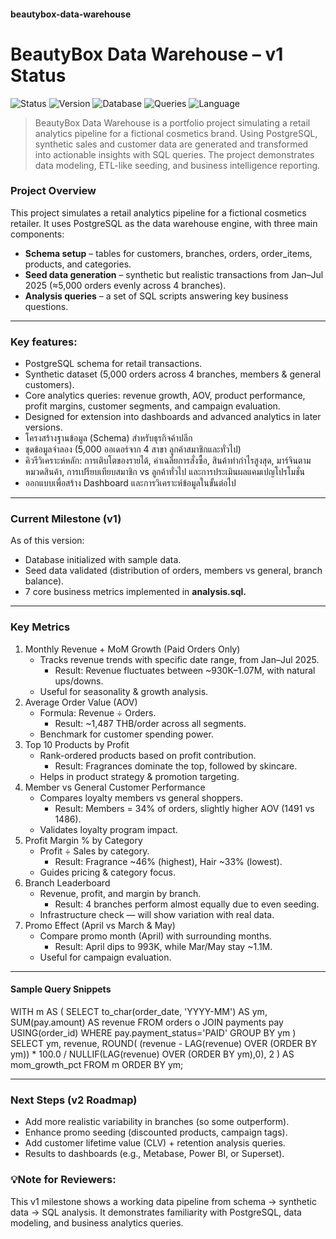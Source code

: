 #### beautybox-data-warehouse
# BeautyBox Data Warehouse – v1 Status
![Status](https://img.shields.io/badge/status-in%20progress-yellow)
![Version](https://img.shields.io/badge/version-v1.0-blue)
![Database](https://img.shields.io/badge/database-PostgreSQL-336791?logo=postgresql)
![Queries](https://img.shields.io/badge/analysis-7%20SQL%20queries-brightgreen)
![Language](https://img.shields.io/badge/language-SQL-lightgrey)
> BeautyBox Data Warehouse is a portfolio project simulating a retail analytics pipeline for a fictional cosmetics brand. Using PostgreSQL, synthetic sales and customer data are generated and transformed into actionable insights with SQL queries. The project demonstrates data modeling, ETL-like seeding, and business intelligence reporting.

### Project Overview
This project simulates a retail analytics pipeline for a fictional cosmetics retailer. It uses PostgreSQL as the data warehouse engine, with three main components:
- **Schema setup** – tables for customers, branches, orders, order_items, products, and categories.
- **Seed data generation** – synthetic but realistic transactions from Jan–Jul 2025 (≈5,000 orders evenly across 4 branches).
- **Analysis queries** – a set of SQL scripts answering key business questions.
---
### Key features:
- PostgreSQL schema for retail transactions.
- Synthetic dataset (5,000 orders across 4 branches, members & general customers).
- Core analytics queries: revenue growth, AOV, product performance, profit margins, customer segments, and campaign evaluation.
- Designed for extension into dashboards and advanced analytics in later versions.
- โครงสร้างฐานข้อมูล (Schema) สำหรับธุรกิจค้าปลีก
- ชุดข้อมูลจำลอง (5,000 ออเดอร์จาก 4 สาขา ลูกค้าสมาชิกและทั่วไป)
- คิวรีวิเคราะห์หลัก: การเติบโตของรายได้, ค่าเฉลี่ยการสั่งซื้อ, สินค้าทำกำไรสูงสุด, มาร์จินตามหมวดสินค้า, การเปรียบเทียบสมาชิก vs ลูกค้าทั่วไป และการประเมินผลแคมเปญโปรโมชั่น
- ออกแบบเพื่อสร้าง Dashboard และการวิเคราะห์ข้อมูลในขั้นต่อไป
---
### Current Milestone (v1)
As of this version:
- Database initialized with sample data.
- Seed data validated (distribution of orders, members vs general, branch balance).
- 7 core business metrics implemented in **analysis.sql.**
---
### Key Metrics
1. Monthly Revenue + MoM Growth (Paid Orders Only)
   - Tracks revenue trends with specific date range, from Jan–Jul 2025.
     - Result: Revenue fluctuates between ~930K–1.07M, with natural ups/downs.
   - Useful for seasonality & growth analysis.
2. Average Order Value (AOV)
   - Formula: Revenue ÷ Orders.
     - Result: ~1,487 THB/order across all segments.
   - Benchmark for customer spending power.
3. Top 10 Products by Profit
   - Rank-ordered products based on profit contribution.
     - Result: Fragrances dominate the top, followed by skincare.
   - Helps in product strategy & promotion targeting.
4. Member vs General Customer Performance
   - Compares loyalty members vs general shoppers.
     - Result: Members = 34% of orders, slightly higher AOV (1491 vs 1486).
   - Validates loyalty program impact.
5. Profit Margin % by Category
   - Profit ÷ Sales by category.
     - Result: Fragrance ~46% (highest), Hair ~33% (lowest).
   - Guides pricing & category focus.
6. Branch Leaderboard
   - Revenue, profit, and margin by branch.
     - Result: 4 branches perform almost equally due to even seeding.
   - Infrastructure check — will show variation with real data.
7. Promo Effect (April vs March & May)
   - Compare promo month (April) with surrounding months.
     - Result: April dips to 993K, while Mar/May stay ~1.1M.
   - Useful for campaign evaluation.
---
#### Sample Query Snippets
WITH m AS (
  SELECT to_char(order_date, 'YYYY-MM') AS ym,
         SUM(pay.amount) AS revenue
  FROM orders o
  JOIN payments pay USING(order_id)
  WHERE pay.payment_status='PAID'
  GROUP BY ym
)
SELECT ym,
       revenue,
       ROUND(
         (revenue - LAG(revenue) OVER (ORDER BY ym))
         * 100.0 / NULLIF(LAG(revenue) OVER (ORDER BY ym),0), 2
       ) AS mom_growth_pct
FROM m
ORDER BY ym;

---
### Next Steps (v2 Roadmap)
- Add more realistic variability in branches (so some outperform).
- Enhance promo seeding (discounted products, campaign tags).
- Add customer lifetime value (CLV) + retention analysis queries.
- Results to dashboards (e.g., Metabase, Power BI, or Superset).

### 💡Note for Reviewers:
This v1 milestone shows a working data pipeline from schema → synthetic data → SQL analysis.
It demonstrates familiarity with PostgreSQL, data modeling, and business analytics queries.
